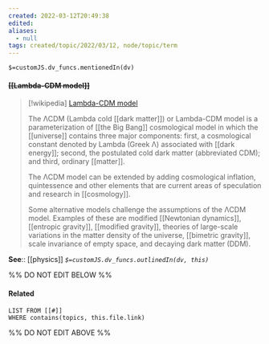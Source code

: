 ```yaml
---
created: 2022-03-12T20:49:38 
edited: 
aliases:
  - null
tags: created/topic/2022/03/12, node/topic/term
---
```

`$=customJS.dv_funcs.mentionedIn(dv)`

#### <s class="topic-title">[[Lambda-CDM model]]</s>

> [!wikipedia] [Lambda-CDM model](https://en.wikipedia.org/wiki/Lambda-CDM%20model)
> 
> The ΛCDM (Lambda cold [[dark matter]]) or Lambda-CDM model is a parameterization of [[the Big Bang]] cosmological model in which the [[universe]] contains three major components: first, a cosmological constant denoted by Lambda (Greek Λ) associated with [[dark energy]]; second, the postulated cold dark matter (abbreviated CDM); and third, ordinary [[matter]]. 
> 
> The ΛCDM model can be extended by adding cosmological inflation, quintessence and other elements that are current areas of speculation and research in [[cosmology]].
> 
> Some alternative models challenge the assumptions of the ΛCDM model. Examples of these are modified [[Newtonian dynamics]], [[entropic gravity]], [[modified gravity]], theories of large-scale variations in the matter density of the universe, [[bimetric gravity]], scale invariance of empty space, and decaying dark matter (DDM).
>


**See**:: [[physics]]
*`$=customJS.dv_funcs.outlinedIn(dv, this)`*

%% DO NOT EDIT BELOW %%

#### Related 

```dataview
LIST FROM [[#]]
WHERE contains(topics, this.file.link)
```
%% DO NOT EDIT ABOVE %%

